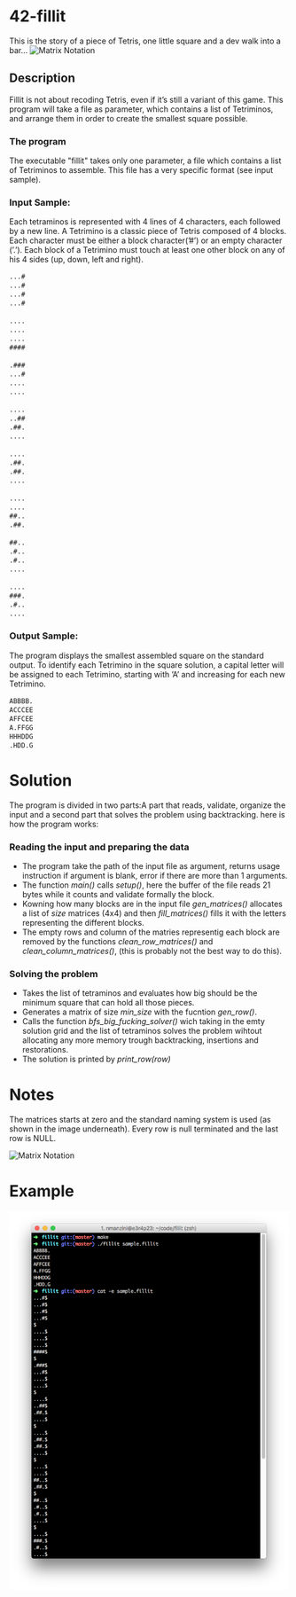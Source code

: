 # 42-fillit
 This is the story of a piece of Tetris, one little square and a dev walk into a bar...
 ![Matrix Notation](http://meatfighter.com/tetrisprinteralgorithm/rotations.png)
 

## Description

 Fillit is not about recoding Tetris, even if it’s still a variant of this game. This program will take a file as parameter, which contains a list of Tetriminos, and arrange them in order to create the smallest square possible.

### The program
 The executable "fillit" takes only one parameter, a file which contains a list of Tetriminos to assemble. This file has a very specific format (see input sample).

### Input Sample:
 Each tetraminos is represented with 4 lines of 4 characters, each followed by a new line. A Tetrimino is a classic piece of Tetris composed of 4 blocks. Each character must be either a block character(’#’) or an empty character (’.’). Each block of a Tetrimino must touch at least one other block on any of his 4 sides (up, down, left and right).

	...#
	...#
	...#
	...#

	....
	....
	....
	####

	.###
	...#
	....
	....

	....
	..##
	.##.
	....

	....
	.##.
	.##.
	....

	....
	....
	##..
	.##.

	##..
	.#..
	.#..
	....

	....
	###.
	.#..
	....


### Output Sample:
The program displays the smallest assembled square on the standard output. To
identify each Tetrimino in the square solution, a capital letter will be assigned to each
Tetrimino, starting with ’A’ and increasing for each new Tetrimino.

	ABBBB.
	ACCCEE
	AFFCEE
	A.FFGG
	HHHDDG
	.HDD.G

# Solution
The program is divided in two parts:A part that reads, validate, organize the input and a second part that solves the problem using backtracking.
here is how the program works:

### Reading the input and preparing the data

* The program take the path of the input file as argument, returns usage instruction if argument is blank, error if there are more than 1 arguments.
* The function _main()_ calls _setup()_, here the buffer of the file reads 21 bytes while it counts and validate formally the block.
* Kowning how many blocks are in the input file _gen_matrices()_ allocates a list of _size_ matrices (4x4) and then _fill_matrices()_ fills it with the letters representing the different blocks.
* The empty rows and column of the matries representig each block are removed by the functions _clean_row_matrices()_ and _clean_column_matrices()_, (this is probably not the best way to do this).

### Solving the problem

* Takes the list of tetraminos and evaluates how big should be the minimum square that can hold all those pieces.
* Generates a matrix of size _min_size_ with the fucntion _gen_row()_.
* Calls the function _bfs_big_fucking_solver()_ wich taking in the emty solution grid and the list of tetraminos solves the problem wihtout allocating any more memory trough backtracking, insertions and restorations.
* The solution is printed by _print_row(row)_

# Notes
The matrices starts at zero and the standard naming system is used (as shown in the image underneath). Every row is null terminated and the last row is NULL.

![Matrix Notation](https://upload.wikimedia.org/wikipedia/commons/thumb/b/bb/Matrix.svg/247px-Matrix.svg.png)

# Example

![How to guide](How_To.png?raw=true "How to run the program")

